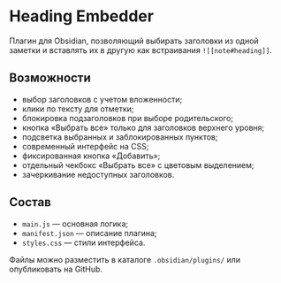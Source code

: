 # Heading Embedder

Плагин для Obsidian, позволяющий выбирать заголовки из одной заметки и вставлять их в другую как встраивания `![[note#heading]]`.

## Возможности

- выбор заголовков с учетом вложенности;
- клики по тексту для отметки;
- блокировка подзаголовков при выборе родительского;
- кнопка «Выбрать все» только для заголовков верхнего уровня;
- подсветка выбранных и заблокированных пунктов;
- современный интерфейс на CSS;
- фиксированная кнопка «Добавить»;
- отдельный чекбокс «Выбрать все» с цветовым выделением;
- зачеркивание недоступных заголовков.

## Состав

- `main.js` — основная логика;
- `manifest.json` — описание плагина;
- `styles.css` — стили интерфейса.

Файлы можно разместить в каталоге `.obsidian/plugins/` или опубликовать на GitHub.
